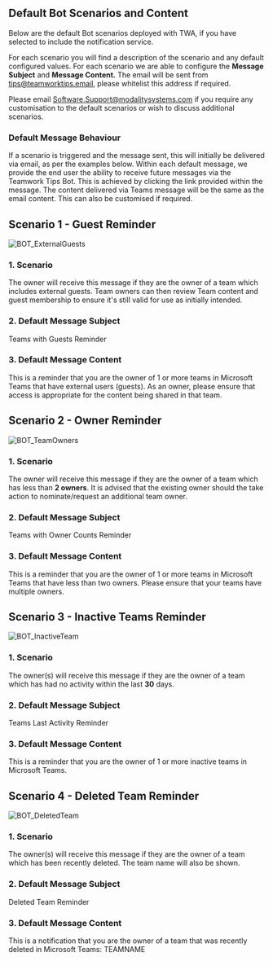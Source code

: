## Default Bot Scenarios and Content
Below are the default Bot scenarios deployed with TWA, if you have selected to include the notification service.

For each scenario you will find a description of the scenario and any default configured values. For each scenario we are able to configure the **Message Subject** and **Message Content.** The email will be sent from  tips@teamworktips.email, please whitelist this address if required.

Please email Software.Support@modalitysystems.com if you require any customisation to the default scenarios or wish to discuss additional scenarios.

### Default Message Behaviour ###
If a scenario is triggered and the message sent, this will initially be delivered via email, as per the examples below. Within each default message, we provide the end user the ability to receive future messages via the Teamwork Tips Bot. This is achieved by clicking the link provided within the message. The content delivered via Teams message will be the same as the email content. This can also be customised if required.

## Scenario 1 - Guest Reminder

![BOT_ExternalGuests](images/BOT_ExternalGuests.png)

### 1.	Scenario
The owner will receive this message if they are the owner of a team which includes external guests. Team owners can then review Team content and guest membership to ensure it's still valid for use as initially intended.

### 2.	Default Message Subject
Teams with Guests Reminder

### 3.	Default Message Content
This is a reminder that you are the owner of 1 or more teams in Microsoft Teams that have external users (guests). As an owner, please ensure that access is appropriate for the content being shared in that team.

## Scenario 2 - Owner Reminder

![BOT_TeamOwners](images/BOT_TeamOwners.png)

### 1.	Scenario
The owner will receive this message if they are the owner of a team which has less than **2 owners**. It is advised that the existing owner should the take action to nominate/request an additional team owner.

### 2.	Default Message Subject
Teams with Owner Counts Reminder

### 3.	Default Message Content
This is a reminder that you are the owner of 1 or more teams in Microsoft Teams that have less than two owners. Please ensure that your teams have multiple owners.

## Scenario 3 - Inactive Teams Reminder

![BOT_InactiveTeam](images/BOT_InactiveTeam.png)

### 1.	Scenario
The owner(s) will receive this message if they are the owner of a team which has had no activity within the last **30** days.

### 2.	Default Message Subject
Teams Last Activity Reminder

### 3.	Default Message Content
This is a reminder that you are the owner of 1 or more inactive teams in Microsoft Teams.

## Scenario 4 - Deleted Team Reminder

![BOT_DeletedTeam](images/BOT_DeletedTeam.png)

### 1.	Scenario
The owner(s) will receive this message if they are the owner of a team which has been recently deleted. The team name will also be shown.

### 2.	Default Message Subject
Deleted Team Reminder

### 3.	Default Message Content
This is a notification that you are the owner of a team that was recently deleted in Microsoft Teams: TEAMNAME